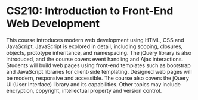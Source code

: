 # CS210: Introduction to Front-End Web Development

<div id="splash"></div>

<!-- The following is from the course bulletin -->

This course introduces modern web development using HTML, CSS and
JavaScript. JavaScript is explored in detail, including scoping, closures,
objects, prototype inheritance, and namespacing. The jQuery library is
also introduced, and the course covers event handling and Ajax
interactions. Students will build web pages using front-end templates such
as bootstrap and JavaScript libraries for client-side templating. Designed
web pages will be modern, responsive and accessible. The course also
covers the jQuery UI (User Interface) library and its capabilities. Other
topics may include encryption, copyright, intellectual property and
version control.
